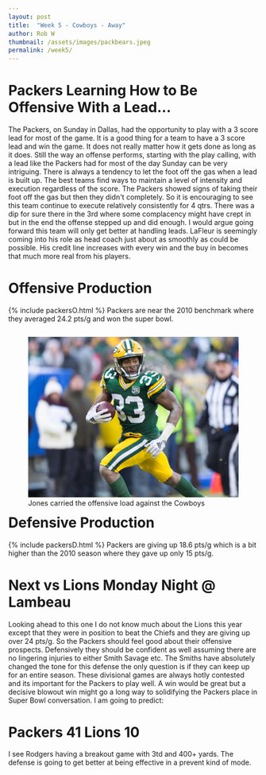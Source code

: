 ```yaml
---
layout: post
title:  "Week 5 - Cowboys - Away"
author: Rob W
thumbnail: /assets/images/packbears.jpeg
permalink: /week5/
---
```


# Packers Learning How to Be Offensive With a Lead...
The Packers, on Sunday in Dallas, had the opportunity to play with a 3 score lead for most of the game.  It is a good thing for a team to have a 3 score lead and win the game.  It does not really matter how it gets done as long as it does.  Still the way an offense performs, starting with the play calling, with a lead like the Packers had for most of the day Sunday can be very intriguing.  There is always a tendency to let the foot off the gas when a lead is built up.  The best teams find ways to maintain a level of intensity and execution regardless of the score. The Packers showed signs of taking their foot off the gas but then they didn't completely.  So it is encouraging to see this team continue to execute relatively consistently for 4 qtrs.  There was a dip for sure there in the 3rd where some complacency might have crept in but in the end the offense stepped up and did enough.  I would argue going forward this team will only get better at handling leads. LaFleur is seemingly coming into his role as head coach just about as smoothly as could be possible.  His credit line increases with every win and the buy in becomes that much more real from his players.  

# Offensive Production
 {% include packersO.html %}
 Packers are near the 2010 benchmark where they averaged 24.2 pts/g and won the super bowl.

<figure style= "float:right">
  <img src="/assets/images/ajones.jpg" alt="aaronjones">
  <figcaption>Jones carried the offensive load against the Cowboys</figcaption>
</figure>

# Defensive Production
 {% include packersD.html %}
 Packers are giving up 18.6 pts/g which is a bit higher than the 2010 season where they gave up only 15 pts/g.

# Next vs Lions Monday Night @ Lambeau
Looking ahead to this one I do not know much about the Lions this year except that they were in position to beat the Chiefs and they are giving up over 24 pts/g. So the Packers should feel good about their offensive prospects.  Defensively they should be confident as well assuming there are no lingering injuries to either Smith Savage etc.  The Smiths have absolutely changed the tone for this defense the only question is if they can keep up for an entire season.  These divisional games are always hotly contested and its important for the Packers to play well.  A win would be great but a decisive blowout win might go a long way to solidifying the Packers place in Super Bowl conversation.  I am going to predict:

# Packers 41 Lions 10
I see Rodgers having a breakout game with 3td and 400+ yards.  The defense is going to get better at being effective in a prevent kind of mode. 